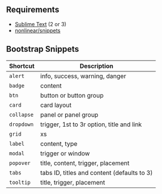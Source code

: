 ## Requirements
- [Sublime Text](http://www.sublimetext.com) (2 or 3)
- [nonlinear/snippets](https://github.com/nonlinear/snippets/)

## Bootstrap Snippets

|Shortcut|Description|
|---|---|
|`alert`|info, success, warning, danger|
|`badge`|content|
|`btn`|button or button group|
|`card`|card layout|
|`collapse`|panel or panel group|
|`dropdown`|trigger, 1st to 3r option, title and link|
|`grid`|xs|md|lg, number, content|
|`label`|content, type|
|`modal`|trigger or window|
|`popover`|title, content, trigger, placement|
|`tabs`|tabs ID, titles and content (defaults to 3)|
|`tooltip`|title, trigger, placement|